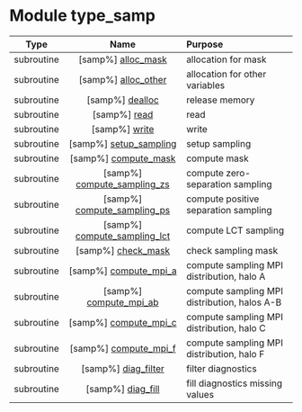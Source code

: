 # Module type_samp

| Type | Name | Purpose |
| :--: | :--: | :---------- |
| subroutine | [samp%] [alloc_mask](https://github.com/benjaminmenetrier/bump-standalone/tree/master/src/type_samp.F90#L132) | allocation for mask |
| subroutine | [samp%] [alloc_other](https://github.com/benjaminmenetrier/bump-standalone/tree/master/src/type_samp.F90#L151) | allocation for other variables |
| subroutine | [samp%] [dealloc](https://github.com/benjaminmenetrier/bump-standalone/tree/master/src/type_samp.F90#L188) | release memory |
| subroutine | [samp%] [read](https://github.com/benjaminmenetrier/bump-standalone/tree/master/src/type_samp.F90#L242) | read |
| subroutine | [samp%] [write](https://github.com/benjaminmenetrier/bump-standalone/tree/master/src/type_samp.F90#L471) | write |
| subroutine | [samp%] [setup_sampling](https://github.com/benjaminmenetrier/bump-standalone/tree/master/src/type_samp.F90#L680) | setup sampling |
| subroutine | [samp%] [compute_mask](https://github.com/benjaminmenetrier/bump-standalone/tree/master/src/type_samp.F90#L979) | compute mask |
| subroutine | [samp%] [compute_sampling_zs](https://github.com/benjaminmenetrier/bump-standalone/tree/master/src/type_samp.F90#L1114) | compute zero-separation sampling |
| subroutine | [samp%] [compute_sampling_ps](https://github.com/benjaminmenetrier/bump-standalone/tree/master/src/type_samp.F90#L1244) | compute positive separation sampling |
| subroutine | [samp%] [compute_sampling_lct](https://github.com/benjaminmenetrier/bump-standalone/tree/master/src/type_samp.F90#L1375) | compute LCT sampling |
| subroutine | [samp%] [check_mask](https://github.com/benjaminmenetrier/bump-standalone/tree/master/src/type_samp.F90#L1450) | check sampling mask |
| subroutine | [samp%] [compute_mpi_a](https://github.com/benjaminmenetrier/bump-standalone/tree/master/src/type_samp.F90#L1525) | compute sampling MPI distribution, halo A |
| subroutine | [samp%] [compute_mpi_ab](https://github.com/benjaminmenetrier/bump-standalone/tree/master/src/type_samp.F90#L1593) | compute sampling MPI distribution, halos A-B |
| subroutine | [samp%] [compute_mpi_c](https://github.com/benjaminmenetrier/bump-standalone/tree/master/src/type_samp.F90#L1761) | compute sampling MPI distribution, halo C |
| subroutine | [samp%] [compute_mpi_f](https://github.com/benjaminmenetrier/bump-standalone/tree/master/src/type_samp.F90#L1941) | compute sampling MPI distribution, halo F |
| subroutine | [samp%] [diag_filter](https://github.com/benjaminmenetrier/bump-standalone/tree/master/src/type_samp.F90#L2015) | filter diagnostics |
| subroutine | [samp%] [diag_fill](https://github.com/benjaminmenetrier/bump-standalone/tree/master/src/type_samp.F90#L2155) | fill diagnostics missing values |
